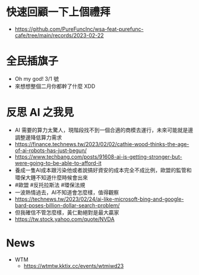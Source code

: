 # 快速回顧一下上個禮拜 
* https://github.com/PureFuncInc/wsa-feat-purefunc-cafe/tree/main/records/2023-02-22

# 全民插旗子
* Oh my god! 3/1 號
* 來想想整個二月你都幹了什麼 XDD

# 反思 AI 之我見
* AI 需要的算力太驚人，現階段找不到一個合適的商模去運行，未來可能就是邊調整邊降低算力需求
* https://finance.technews.tw/2023/02/02/cathie-wood-thinks-the-age-of-ai-robots-has-just-begun/
* https://www.techbang.com/posts/91608-ai-is-getting-stronger-but-were-going-to-be-able-to-afford-it
* 養成一隻AI成本跟污染他或者說搞好資安的成本完全不成比例，歐盟的監管和環保大錘不知道什麼時候會出來
* #歐盟 #反托拉斯法 #環保法規
* 一波熱情過去，AI不知道會怎麼樣，值得觀察
* https://technews.tw/2023/02/24/ai-like-microsoft-bing-and-google-bard-poses-billion-dollar-search-problem/
* 但我確信不管怎麼樣，黃仁勳絕對是最大贏家
* https://tw.stock.yahoo.com/quote/NVDA

# News
* WTM
  * https://wtmtw.kktix.cc/events/wtmiwd23
